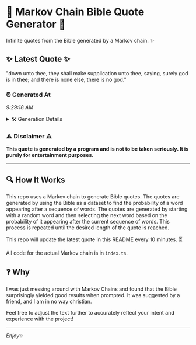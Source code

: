 # 📖 Markov Chain Bible Quote Generator 📖

Infinite quotes from the Bible generated by a Markov chain. ✨

## ✨ Latest Quote ✨
"down unto thee, they shall make supplication unto thee, saying, surely god is in thee; and there is none else, there is no god."

### ⏰ Generated At
*9:29:18 AM*

<details>
    <summary>🛠️ Generation Details</summary>
    <p>
        <strong>🌱 Seed:</strong> down<br>
        <strong>🔄 Iterations:</strong> 23<br>
        <strong>📜 Context History:</strong><br>[ down ]: unto<br>[ down, unto ]: thee,<br>[ down, unto, thee, ]: they<br>[ down, unto, thee,, they ]: shall<br>[ down, unto, thee,, they, shall ]: make<br>[ down, unto, thee,, they, shall, make ]: supplication<br>[ unto, thee,, they, shall, make, supplication ]: unto<br>[ thee,, they, shall, make, supplication, unto ]: thee,<br>[ they, shall, make, supplication, unto, thee, ]: saying,<br>[ shall, make, supplication, unto, thee,, saying, ]: surely<br>[ make, supplication, unto, thee,, saying,, surely ]: god<br>[ supplication, unto, thee,, saying,, surely, god ]: is<br>[ unto, thee,, saying,, surely, god, is ]: in<br>[ thee,, saying,, surely, god, is, in ]: thee;<br>[ saying,, surely, god, is, in, thee; ]: and<br>[ surely, god, is, in, thee;, and ]: there<br>[ god, is, in, thee;, and, there ]: is<br>[ is, in, thee;, and, there, is ]: none<br>[ in, thee;, and, there, is, none ]: else,<br>[ thee;, and, there, is, none, else, ]: there<br>[ and, there, is, none, else,, there ]: is<br>[ there, is, none, else,, there, is ]: no<br>[ is, none, else,, there, is, no ]: god.<br>
    </p>
</details>

### ⚠️ Disclaimer ⚠️
**This quote is generated by a program and is not to be taken seriously. It is purely for entertainment purposes.**

---

## 🔍 How It Works

This repo uses a Markov chain to generate Bible quotes. The quotes are generated by using the Bible as a dataset to find the probability of a word appearing after a sequence of words. The quotes are generated by starting with a random word and then selecting the next word based on the probability of it appearing after the current sequence of words. This process is repeated until the desired length of the quote is reached.

This repo will update the latest quote in this README every 10 minutes. ⏳

All code for the actual Markov chain is in `index.ts`.

## ❓ Why

I was just messing around with Markov Chains and found that the Bible surprisingly yielded good results when prompted. 
It was suggested by a friend, and I am in no way christian.

Feel free to adjust the text further to accurately reflect your intent and experience with the project!

---

*Enjoy*✨
